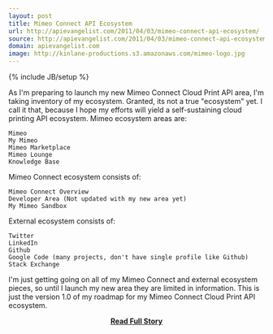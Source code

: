 ```yaml
---
layout: post
title: Mimeo Connect API Ecosystem
url: http://apievangelist.com/2011/04/03/mimeo-connect-api-ecosystem/
source: http://apievangelist.com/2011/04/03/mimeo-connect-api-ecosystem/
domain: apievangelist.com
image: http://kinlane-productions.s3.amazonaws.com/mimeo-logo.jpg
---
```

{% include JB/setup %}<p>As I'm preparing to launch my new Mimeo Connect Cloud Print API area, I'm taking inventory of my ecosystem.
Granted, its not a true "ecosystem" yet. I call it that, because I hope my efforts will yield a self-sustaining cloud printing API ecosystem.
Mimeo ecosystem areas are:

	Mimeo
	My Mimeo
	Mimeo Marketplace
	Mimeo Lounge 
	Knowledge Base

Mimeo Connect ecosystem consists of:

	Mimeo Connect Overview
	Developer Area (Not updated with my new area yet)
	My Mimeo Sandbox

External ecosystem consists of:

	Twitter
	LinkedIn
	Github
	Google Code (many projects, don't have single profile like Github)
	Stack Exchange

I'm just getting going on all of my Mimeo Connect and external ecosystem pieces, so until I launch my new area they are limited in information.
This is just the version 1.0 of my roadmap for my Mimeo Connect Cloud Print API ecosystem.</p>
<center><p><a href="http://apievangelist.com/2011/04/03/mimeo-connect-api-ecosystem/" style='padding:25px; font-sze:18px; font-weight: bold;'>Read Full Story</a></p></center>
